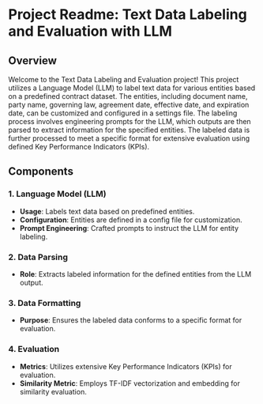 # Project Readme: Text Data Labeling and Evaluation with LLM

## Overview

Welcome to the Text Data Labeling and Evaluation project! This project utilizes a Language Model (LLM) to label text data for various entities based on a predefined contract dataset. The entities, including document name, party name, governing law, agreement date, effective date, and expiration date, can be customized and configured in a settings file. The labeling process involves engineering prompts for the LLM, which outputs are then parsed to extract information for the specified entities. The labeled data is further processed to meet a specific format for extensive evaluation using defined Key Performance Indicators (KPIs).

## Components

### 1. Language Model (LLM)

- **Usage**: Labels text data based on predefined entities.
- **Configuration**: Entities are defined in a config file for customization.
- **Prompt Engineering**: Crafted prompts to instruct the LLM for entity labeling.

### 2. Data Parsing

- **Role**: Extracts labeled information for the defined entities from the LLM output.

### 3. Data Formatting

- **Purpose**: Ensures the labeled data conforms to a specific format for evaluation.

### 4. Evaluation

- **Metrics**: Utilizes extensive Key Performance Indicators (KPIs) for evaluation.
- **Similarity Metric**: Employs TF-IDF vectorization and embedding for similarity evaluation.



